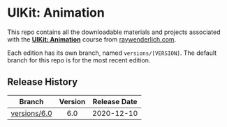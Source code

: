 # UIKit: Animation

This repo contains all the downloadable materials and projects associated with the **[UIKit: Animation](https://www.raywenderlich.com/library)** course from [raywenderlich.com](https://www.raywenderlich.com).

Each edition has its own branch, named `versions/[VERSION]`. The default branch for this repo is for the most recent edition.

## Release History

| Branch                                                                            | Version | Release Date |
| --------------------------------------------------------------------------------- |:-------:|:------------:|
| [versions/6.0](https://github.com/raywenderlich/video-iosa-materials/tree/versions/6.0) | 6.0     | 2020-12-10   |
